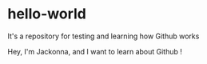 # hello-world
It's a repository for testing and learning how Github works

Hey, I'm Jackonna, and I want to learn about Github !
